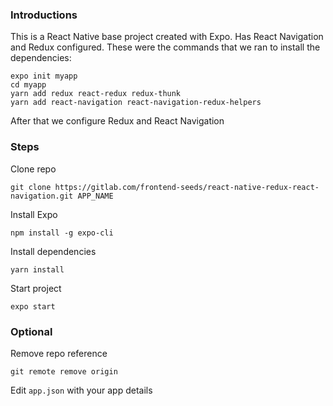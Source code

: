 ### Introductions
This is a React Native base project created with Expo. Has React Navigation and Redux configured. These were the commands that we ran to install the dependencies:
```shell
expo init myapp
cd myapp
yarn add redux react-redux redux-thunk
yarn add react-navigation react-navigation-redux-helpers
```

After that we configure Redux and React Navigation

### Steps
Clone repo

`git clone https://gitlab.com/frontend-seeds/react-native-redux-react-navigation.git APP_NAME`

Install Expo

`npm install -g expo-cli`

Install dependencies

`yarn install`

Start project

`expo start`

### Optional 
Remove repo reference

`git remote remove origin`

Edit `app.json` with your app details
